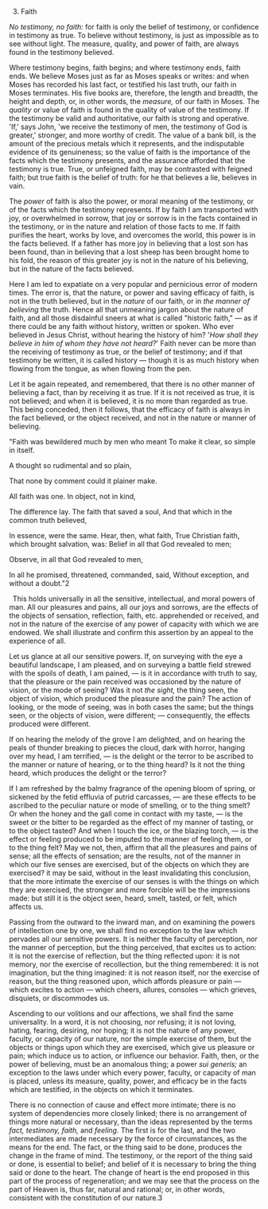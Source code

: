 3. Faith 

*No testimony, no faith:* for faith is only the belief of testimony, or confidence in testimony as true. To believe without testimony, is just as impossible as to see without light. The measure, quality, and power of faith, are always found in the testimony believed. 

Where testimony begins, faith begins; and where testimony ends, faith ends. We believe Moses just as far as Moses speaks or writes: and when Moses has  recorded his  last  fact,  or  testified his  last truth, our faith in Moses terminates. His five books are, therefore, the length and breadth, the height and depth, or, in other words, the *measure,* of our faith in Moses. The *quality* or value of faith is found in the quality of value of the testimony. If the testimony be valid and authoritative, our faith is strong and operative. 'If,' says John, 'we receive the testimony of men, the testimony of God is greater,' stronger, and more worthy of credit. The value of a bank bill, is the amount of the precious metals which it represents, and the indisputable evidence of its genuineness; so the value of faith is the importance of the facts which the testimony presents, and the assurance afforded that the testimony is true. True, or unfeigned faith, may be contrasted with feigned faith; but true faith is the belief of truth: for he that believes a lie, believes in vain. 

The *power* of faith is also  the power, or moral meaning of the testimony, or of the facts which the testimony represents.  If by faith I am transported with joy, or overwhelmed in sorrow, that joy or sorrow is in the facts contained in the testimony, or in the nature and relation of those facts to me. If faith purifies the heart, works by  love,  and  overcomes  the  world,  this  power  is  in  the  facts believed. If a father has more joy in believing that a lost son has been found, than in believing that a lost sheep has been brought home to his fold, the reason of this greater joy is not in the nature of his believing, but in the nature of the facts believed. 

Here I am led to expatiate on a very popular and pernicious error of modern times. The error is, that the nature, or power and saving efficacy of faith, is not in the truth believed, but in the *nature* of our faith, or in *the manner of believing* the truth. Hence all that unmeaning jargon about the nature of faith, and all those disdainful sneers at what is called "historic faith," — as if there could be any faith  without  history,  written  or  spoken.  Who  ever  believed  in Jesus Christ, without hearing the history of him? '*How shall they believe in him of whom they have not heard?*' Faith never can be more  than  the  receiving  of  testimony  as  true,  or  the  belief  of testimony;  and  if  that  testimony  be  written,  it  is  called history — though  it  is  as  much  history  when  flowing  from  the tongue, as when flowing from the pen. 

Let it be again repeated, and remembered, that there is no other manner of believing a fact, than by receiving it as true. If it is not received as true, it is not believed; and when it is believed, it is no more than regarded as true. This being conceded, then it follows, that the efficacy of faith is always in the fact believed, or the object received, and not in the nature or manner of believing. 

"Faith was bewildered much by men who meant  To make it clear, so simple in itself.  

A thought so rudimental and so plain,  

That none by comment could it plainer make.  

All faith was one. In object, not in kind,  

The difference lay. The faith that saved a soul,  And that which in the common truth believed,  

In essence, were the same. Hear, then, what faith,  True Christian faith, which brought salvation, was:  Belief in all that God revealed to men;  

Observe, in all that God revealed to men,  

In all he promised, threatened, commanded, said,  Without exception, and without a doubt."2  

` `This holds universally in all the sensitive, intellectual, and moral powers  of  man.  All  our  pleasures  and  pains,  all  our  joys  and sorrows, are the effects of the objects of sensation, reflection, faith, etc. apprehended or received, and not in the nature of the exercise of any power of capacity with which we are endowed. We shall illustrate and confirm this assertion by an appeal to the experience of all.  

Let us glance at all our sensitive powers. If, on surveying with the eye a beautiful landscape, I am pleased, and on surveying a battle field  strewed  with  the  spoils  of  death,  I  am  pained, — is  it  in accordance with truth to say, that the pleasure or the pain received was occasioned by the nature of vision, or the mode of seeing? Was it not *the sight,* the thing seen, the object of vision, which produced the pleasure and the pain? The action of looking, or the mode of seeing, was in both cases the same; but the things seen, or the  objects  of  vision,  were  different; — consequently,  the  effects produced were different. 

If  on  hearing  the  melody  of  the  grove  I  am  delighted,  and  on hearing the peals of thunder breaking to pieces the cloud, dark with horror, hanging over my head, I am terrified, — is the delight or the terror to be ascribed to the manner or nature of hearing, or to the thing heard? Is it not the thing heard, which produces the delight or the terror? 

If I am refreshed by the balmy fragrance of the opening bloom of spring, or sickened by the fetid effluvia of putrid carcasses, — are these  effects  to  be  ascribed  to  the  peculiar  nature  or  mode  of smelling, or to the thing smelt? Or when the honey and the gall come in contact with my taste, — is the sweet or the bitter to be regarded as the effect of my manner of tasting, or to the object tasted? And when I touch the ice, or the blazing torch, — is the effect or feeling produced to be imputed to the manner of feeling them, or to the thing felt? May we not, then, affirm that all the pleasures and pains of sense; all the effects of sensation; are the results, not of the manner in which our five senses are exercised, but of the objects on which they are exercised? it may be said, without in the least  invalidating  this  conclusion,  that  the  more  intimate  the exercise  of  our  senses  is  with  the  things  on  which  they  are exercised, the stronger and more forcible will be the impressions made: but still it is the object seen, heard, smelt, tasted, or felt, which affects us. 

Passing from the outward to the inward man, and on examining the powers of intellection one by one, we shall find no exception to the law  which  pervades  all  our  sensitive  powers.  It  is  neither  the faculty of perception, nor the manner of perception, but the thing perceived,  that  excites  us  to  action:  it  is  not  the  exercise  of reflection, but the thing reflected upon: it is not memory, nor the exercise  of  recollection,  but  the  thing  remembered:  it  is  not imagination, but the thing imagined: it is not reason itself, nor the exercise  of  reason,  but  the  thing  reasoned  upon,  which  affords pleasure or pain — which excites to action — which cheers, allures, consoles — which grieves, disquiets, or discommodes us. 

Ascending to our volitions and our affections, we shall find the same universality. In a word, it is not choosing, nor refusing; it is not loving, hating, fearing, desiring, nor hoping; it is not the nature of any power, faculty, or capacity of our nature, nor the simple exercise of them, but the objects or things upon which they are exercised,  which  give  us  pleasure  or  pain;  which  induce  us  to action,  or  influence  our  behavior.  Faith,  then,  or  the  power  of believing, must be an anomalous thing; a power *sui generis;* an exception  to  the  laws  under  which  every  power,  faculty,  or capacity of man is placed, unless its measure, quality, power, and efficacy be in the facts which are testified, in the objects on which it terminates. 

There is no connection of cause and effect more intimate; there is no  system  of  dependencies  more  closely  linked;  there  is  no arrangement of things more natural or necessary, than the ideas represented by the terms  *fact, testimony, faith,* and *feeling.* The first is for the last, and the two intermediates are made necessary by the force of circumstances, as the means for the end. The fact, or the thing said to be done, produces the change in the frame of mind. The testimony, or the report of the thing said or done, is essential to belief; and belief of it is necessary to bring the thing said or done to the heart. The change of heart is the end proposed in this part of the process of regeneration; and we may see that the process on the part of Heaven is, thus far, natural and rational; or, in other words, consistent with the constitution of our nature.3 

